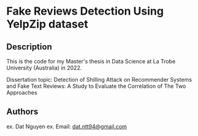 # Fake Reviews Detection Using YelpZip dataset

## Description

This is the code for my Master's thesis in Data Science at La Trobe University (Australia) in 2022.

Dissertation topic: Detection of Shilling Attack on Recommender Systems and Fake Text Reviews: A Study to Evaluate the Correlation of The Two Approaches

## Authors

ex. Dat Nguyen
ex. Email: dat.ntt94@gmail.com
